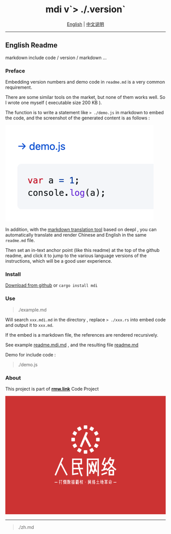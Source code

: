 <h1 align="center">mdi v`> ./.version`</h1>
<p align="center">
<a href="#en">English</a>
|
<a href="#zh"> 中文说明 </a>
</p>

---

<span id="en"></span>

## English Readme

markdown include code / version / markdown ...

### Preface

Embedding version numbers and demo code in `readme.md` is a very common requirement.

There are some similar tools on the market, but none of them works well. So I wrote one myself ( executable size 200 KB ).

The function is to write a statement like `‍> ./demo.js` in markdown to embed the code, and the screenshot of the generated content is as follows :

![](https://raw.githubusercontent.com/gcxfd/img/gh-pages/i9g9We.png)

In addition, with the [markdown translation tool](https://rmw.link/log/2021-12-09-markdown-translate) based on deepl , you can automatically translate and render Chinese and English in the same `readme.md` file.

Then set an in-text anchor point (like this readme) at the top of the github readme, and click it to jump to the various language versions of the instructions, which will be a good user experience.

### Install

[Download from github](https://github.com/rmw-lib/mdi/releases) or `cargo install mdi`

### Use

> ./example.md

Will search `xxx.mdi.md` in the directory , replace `> ./xxx.rs` into embed code and output it to `xxx.md`.

If the embed is a markdown file, the references are rendered recursively.

See example [readme.mdi.md](https://raw.githubusercontent.com/rmw-lib/mdi/master/readme.mdi.md) , and the resulting file [readme.md](https://raw.githubusercontent.com/rmw-lib/mdi/master/readme.md)

Demo for include code :

  > ./demo.js

### About

This project is part of **[rmw.link](//rmw.link)** Code Project

![rmw.link logo](https://raw.githubusercontent.com/rmw-link/logo/master/rmw.red.bg.svg)

---

<span id="zh"></span>

> ./zh.md
